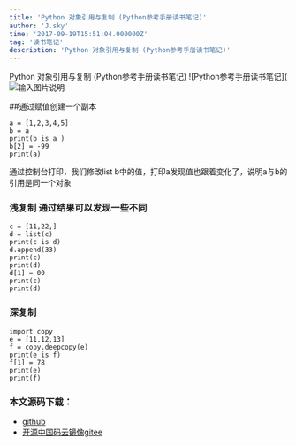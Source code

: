 ```yaml
---
title: 'Python 对象引用与复制 (Python参考手册读书笔记)'
author: 'J.sky'
time: '2017-09-19T15:51:04.000000Z'
tag: '读书笔记'
description: 'Python 对象引用与复制 (Python参考手册读书笔记)'
---
```


Python 对象引用与复制 (Python参考手册读书笔记)
![Python参考手册读书笔记](![输入图片说明](https://suiyan.cc/assets/images/media/upload/2017/09/timg.jpeg)

##通过赋值创建一个副本

    a = [1,2,3,4,5]
    b = a
    print(b is a )
    b[2] = -99
    print(a)

通过控制台打印，我们修改list b中的值，打印a发现值也跟着变化了，说明a与b的引用是同一个对象

### 浅复制 通过结果可以发现一些不同

    c = [11,22,]
    d = list(c)
    print(c is d)
    d.append(33)
    print(c)
    print(d)
    d[1] = 00
    print(c)
    print(d)


### 深复制 

    import copy
    e = [11,12,13]
    f = copy.deepcopy(e)
    print(e is f)
    f[1] = 78
    print(e)
    print(f)



### 本文源码下载：

+ [github](https://github.com/bosichong/17python.com/blob/master/copy/copytest.py)
+ [开源中国码云镜像gitee](https://gitee.com/J_Sky/17python.com/blob/master/copy/copytest.py)